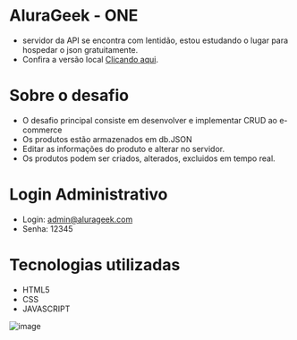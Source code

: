 #  AluraGeek - ONE

- servidor da API se encontra com lentidão, estou estudando o lugar para hospedar o json gratuitamente.
- Confira a versão local <a href="https://github.com/igmarcondes/AluraGeekLocal">Clicando aqui</a>.


# Sobre o desafio
- O desafio principal consiste em desenvolver e implementar CRUD ao e-commerce
- Os produtos estão armazenados em db.JSON  
- Editar as informações do produto e alterar no servidor.
- Os produtos podem ser criados, alterados, excluidos em tempo real.

# Login Administrativo
- Login: admin@alurageek.com
- Senha: 12345

# Tecnologias utilizadas
- HTML5 
- CSS 
- JAVASCRIPT


![image](https://github.com/igmarcondes/AluraGeek/assets/118967139/c8a5542b-a63b-4d08-997f-b5cbd690b0a0)


